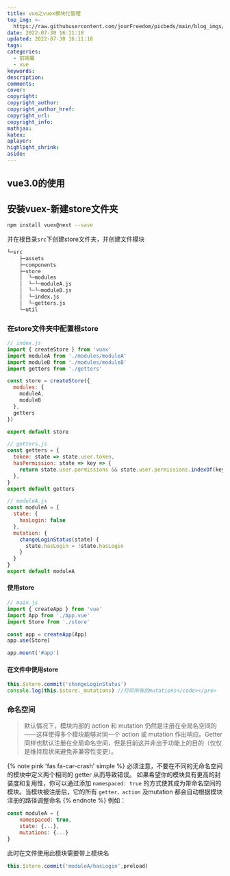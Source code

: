 ```yaml
---
title: vue之vuex模块化管理
top_img: >-
  https://raw.githubusercontent.com/jourFreedom/picbeds/main/blog_imgs/8ea16b280878493e8b07cd4f33c4b465_9b9b8903ca754025ae8507dbb805525a_thumb.jpg
date: 2022-07-30 16:11:18
updated: 2022-07-30 16:11:18
tags:
categories:
  - 前端篇
  - vue
keywords:
description:
comments:
cover:
copyright:
copyright_author:
copyright_author_href:
copyright_url:
copyright_info:
mathjax:
katex:
aplayer:
highlight_shrink:
aside:
---
```



## vue3.0的使用

## 安装vuex-新建store文件夹

```bash
npm install vuex@next --save
```

并在根目录`src`下创建store文件夹，并创建文件模块

```bash
└─src
    ├─assets
    ├─components
    ├─store
    │  └─modules
    │  └─└─moduleA.js
    │  └─└─moduleB.js
    │  └─index.js
    │  └─getters.js
    └─util
```

### 在store文件夹中配置根store

```js
// index.js
import { createStore } from 'vuex'
import moduleA from './modules/moduleA'
import moduleB from './modules/moduleB'
import getters from './getters'

const store = createStore({
  modules: {
    moduleA,
    moduleB
  },
  getters
})

export default store

// getters.js
const getters = {
  token: state => state.user.token,
  hasPermission: state => key => {
    return state.user.permissions && state.user.permissions.indexOf(key) > -1
  },
}
export default getters

// moduleA.js
const moduleA = {
  state: {
    hasLogin: false
  },
  mutation: {
    changeLoginStatus(state) {
      state.hasLogin = !state.hasLogin
    }
  }
}
export default moduleA
```

#### 使用store

```js
// main.js
import { createApp } from 'vue'
import App from './App.vue'
import Store from './store'

const app = createApp(App)
app.use(Store)

app.mount('#app')
```

#### 在文件中使用store

```js
this.$store.commit('changeLoginStatus')
console.log(this.$store._mutations) //打印所有的mutations</code></pre>
```

### 命名空间

> 默认情况下，模块内部的 action 和 mutation 仍然是注册在全局名空间的——这样使得多个模块能够对同一个 action 或 mutation 作出响应。Getter 同样也默认注册在全局命名空间，但是目前这并非出于功能上的目的（仅仅是维持现状来避免非兼容性变更）。

{% note pink 'fas fa-car-crash' simple %}
必须注意，不要在不同的无命名空间的模块中定义两个相同的 getter 从而导致错误。
如果希望你的模块具有更高的封装度和复用性，你可以通过添加 `namespaced: true` 的方式使其成为带命名空间的模块。当模块被注册后，它的所有 `getter、action` 及mutation 都会自动根据模块注册的路径调整命名
{% endnote %}
例如：</p>

```js
const moduleA = {
    namespaced: true,
    state: {...},
    mutations: {...}
}
```

此时在文件使用此模块需要带上模块名

```js
this.$store.commit('moduleA/hasLogin',preload)
```
